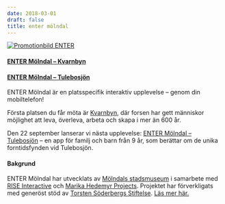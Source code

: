 ```yaml
---
date: 2018-03-01
draft: false
title: enter mölndal 
---
```


[![Promotionbild ENTER](/img/enter-promo.jpg)](https://entermolndal.se/kvarnbyn)

#### **[ENTER Mölndal – Kvarnbyn](kvarnbyninfo/)**

#### **[ENTER Mölndal – Tulebosjön](tulebosjon/)**

<!-- ### ENTER Mölndal är en interaktiv upplevelse i din mobiltelefon -->
ENTER Mölndal är en platsspecifik interaktiv upplevelse – genom din mobiltelefon!

Första platsen du får möta är [Kvarnbyn](kvarnbyn/), där forsen har gett människor möjlighet att leva, överleva, arbeta och skapa i mer än 600 år. 

Den 22 september lanserar vi nästa upplevelse: [ENTER Mölndal – Tulebosjön](tulebosjon/) – en app för familj och barn från 9 år, som berättar om de unika forntidsfynden vid Tulebosjön.


#### **Bakgrund**
ENTER Mölndal har utvecklats av [Mölndals stadsmuseum](https://museum.molndal.se/) i samarbete med [RISE Interactive](https://www.tii.se/) och [Marika Hedemyr Projects](http://www.marikahedemyr.com/). Projektet har förverkligats med generöst stöd av [Torsten Söderbergs Stiftelse](http://www.torstensoderbergsstiftelse.se/). [Läs mer här.](om/)